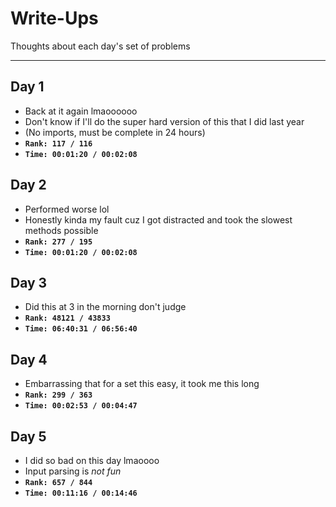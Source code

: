 # Write-Ups

Thoughts about each day's set of problems

---

## Day 1
- Back at it again lmaoooooo
- Don't know if I'll do the super hard version of this that I did last year
- (No imports, must be complete in 24 hours)
- **`Rank: 117 / 116`**
- **`Time: 00:01:20 / 00:02:08`**

## Day 2
- Performed worse lol
- Honestly kinda my fault cuz I got distracted and took the slowest methods possible
- **`Rank: 277 / 195`**
- **`Time: 00:01:20 / 00:02:08`**

## Day 3
- Did this at 3 in the morning don't judge
- **`Rank: 48121 / 43833`**
- **`Time: 06:40:31 / 06:56:40`**

## Day 4
- Embarrassing that for a set this easy, it took me this long
- **`Rank: 299 / 363`**
- **`Time: 00:02:53 / 00:04:47`**

## Day 5
- I did so bad on this day lmaoooo
- Input parsing is *not fun*
- **`Rank: 657 / 844`**
- **`Time: 00:11:16 / 00:14:46`**